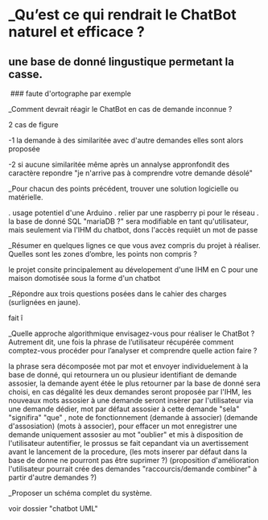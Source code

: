 # _Qu’est ce qui rendrait le ChatBot naturel et efficace ?

## une base de donné lingustique permetant la casse.
 ### faute d'ortographe par exemple

_Comment devrait réagir le ChatBot en cas de demande
inconnue ?

2 cas de figure

-1 la demande à des similaritée avec d'autre demandes elles sont alors proposée

-2 si aucune similaritée même après un annalyse appronfondit des caractère repondre
"je n'arrive pas à comprendre votre demande désolé"

_Pour chacun des points précédent, trouver une solution
logicielle ou matérielle.

. usage potentiel d'une Arduino
. relier par une raspberry pi pour le réseau
. la base de donné SQL "mariaDB ?" sera modifiable en tant qu'utilisateur, mais seulement via l'IHM du chatbot, dons l'accès requièt un mot de passe

_Résumer en quelques lignes ce que vous avez compris du projet à réaliser. Quelles
sont les zones d’ombre, les points non compris ?

le projet consite principalement au dévelopement d'une IHM en C pour une maison domotisée sous la forme d'un chatbot

_Répondre aux trois questions posées dans le cahier des charges (surlignées en jaune).

fait î

_Quelle approche algorithmique envisagez-vous pour réaliser le ChatBot ? Autrement
dit, une fois la phrase de l’utilisateur récupérée comment comptez-vous procéder
pour l’analyser et comprendre quelle action faire ?

la phrase sera décomposée mot par mot et envoyer individuelement à la base de donné, qui retournera un ou plusieur identifiant de demande assosier,
la demande ayent étée le plus retourner par la base de donné sera choisi,
en cas dégalité les deux demandes seront proposée par l'IHM,
les nouveaux mots assosier à une demande seront insèrer par l'utilisateur via une demande dédier,
mot par défaut assosier à cette demande "sela" "signifira" "que" , note de fonctionnement (demande à associer) (demande d'assosiation) (mots à associer),
pour effacer un mot enregistrer une demande uniquement assosier au mot "oublier" et mis à disposition de l'utilisateur autentifier, le prossus se fait cepandant via un avertissement avant le lancement de la procedure,
(les mots inserer par défaut dans la base de donne ne pourront pas être suprimer ?)
(proposition d'amélioration l'utilisateur pourrait crée des demandes "raccourcis/demande combiner" à partir d'autre demandes ?)

_Proposer un schéma complet du système.

voir dossier "chatbot UML"
